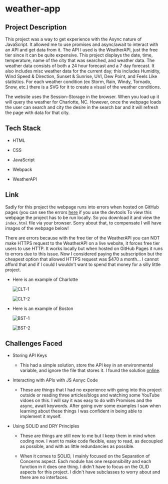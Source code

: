 # weather-app

## Project Description

This project was a way to get experience with the Async nature of JavaScript. It allowed me to use promises and async/await to interact with an API and get data from it. The API I used is the WeatherAPI, just the free tier since it can be quite expensive. This project displays the date, time, temperature, name of the city that was searched, and weather data. The weather data consists of both a 24 hour forecast and a 7 day forecast. It also includes misc weather data for the current day; this includes Humidity, Wind Speed & Direction, Sunset & Sunrise, UVI, Dew Point, and Feels Like statistics. For each weather condition (ex Storm, Rain, Windy, Tornado, Snow, etc.) there is a SVG for it to create a visual of the weather conditions.

The website uses the Session-Storage in the browser. When you load up it will query the weather for Charlotte, NC. However, once the webpage loads the user can search and city the desire in the search bar and it will refresh the page with data for that city.

## Tech Stack

* HTML

* CSS

* JavaScript

* Webpack

* WeatherAPI


## Link

Sadly for this project the webpage runs into errors when hosted on GitHub pages (you can see the errors [here](https://jhagg26.github.io/weather-app/) if you use the devtools To view this webpage the project has to be run locally. So you download it and view the `index.html` file via your browser. Sorry about that, to compensate I will have images of the webpage below! 

There are errors because with the free tier of the WeatherAPI you can NOT make HTTPS request to the WeatherAPI on a live website, it forces free tier users to use HTTP. It works locally but when hosted on GitHub Pages it runs to errors due to this issue. Now I considered paying the subscription but the cheapest option that allowed HTTPS request was $470 a month... I cannot afford that and if I could I wouldn't want to spend that money for a silly little project. 

* Here is an example of Charlotte  

  ![CLT-1](https://github.com/jhagg26/weather-app/assets/60297426/9341ed81-c123-435a-8669-c932690685a7)

	
  ![CLT-2](https://github.com/jhagg26/weather-app/assets/60297426/74811557-2817-4644-9dcf-8dab9a14bbb0)


* Here is an example of Boston
  
  ![BST-1](https://github.com/jhagg26/weather-app/assets/60297426/fcb492ef-af81-475a-b9ae-3813beebc6f5)


   
  ![BST-2](https://github.com/jhagg26/weather-app/assets/60297426/3dd0af70-a911-43f5-9e55-469335dd6e60)

## Challenges Faced

* Storing API Keys 
    * This had a simple solution, store the API key in an environmental variable, and ignore the file that stores it. I found the solution [online](https://www.learnhowtoprogram.com/intermediate-javascript/asynchrony-and-apis/protecting-api-keys).

* Interacting with APIs with JS Asnyc Code
    * These are things that I had no experience with going into this project outside or reading three articles/blogs and watching some YouTube vidoes on this. I will say it was easy to do with Promises and the async, await keywords. After going over some examples I saw when learning about these things I was confident in being able to implement it myself.

* Using SOLID and DRY Principles
    * These are things are still new to me but I keep them in mind when coding now. I want to make code flexible, easy to read, as decoupled as possible, and with as little redundancies as possible.

    * When it comes to SOLID, I mainly focused on the Separation of Concerns aspect. Each module has one responsibility and each function in it does one thing. I didn't have to focus on the OLID aspects for this project. I didn't have subclasses to worry about and there are no interfaces.
